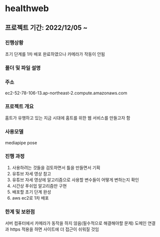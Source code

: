 # healthweb

## 프로젝트 기간: 2022/12/05 ~ 

### 진행상황
초기 단계를 1차 배포 완료하였으나 카메라가 작동이 안됨

### 폴더 및 파일 설명


### 주소
ec2-52-78-106-13.ap-northeast-2.compute.amazonaws.com

### 프로젝트 개요
홈트가 유행하고 있는 지금 시대에 홈트를 위한 웹 서비스를 만들고자 함

### 사용모델
mediapipe pose

### 진행 과정
1. 사용하려는 것들을 검토하면서 틀을 만들면서 기획
2. 유튜브 자세 영상 참고
3. 유튜브 자세 영상에 알고리즘으로 사용할 변수들이 어떻게 변하는지 확인
4. 시간상 푸쉬업 알고리즘만 구현
5. 배포할 초기 단계 완성
6. aws ec2로 1차 배포

### 한계 및 보완점
서버 컴퓨터에서 카메라가 동작을 하지 않음(필수적으로 해결해야할 문제)
도메인 연결과 https 적용을 하면 사이트에 더 접근이 쉬워질 것임
